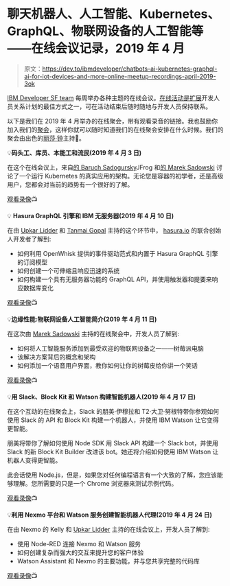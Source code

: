 # 聊天机器人、人工智能、Kubernetes、GraphQL、物联网设备的人工智能等——在线会议记录，2019 年 4 月

> 原文：<https://dev.to/ibmdeveloper/chatbots-ai-kubernetes-graphql-ai-for-iot-devices-and-more-online-meetup-recordings-april-2019-3ok>

[IBM Developer SF team](https://www.meetup.com/IBM-Developer-SF-Bay-Area-Meetup/) 每周举办各种主题的在线会议。[在线活动是扩展](https://dev.to/ibmdeveloper/using-online-meetups-to-scale-your-developer-relations-program-17li)开发人员关系计划的最佳方式之一，可在活动结束后随时随地与开发人员保持联系。

以下是我们在 2019 年 4 月举办的在线聚会，带有观看录音的链接。我也鼓励你加入我们的[聚会](https://www.meetup.com/IBM-Developer-SF-Bay-Area-Meetup/)，这样你就可以随时知道我们的在线聚会安排在什么时候。我们的聚会由出色的[丽莎·钟](https://twitter.com/LisaHJung)主持👋。

💡**码头工、库员、本能工和流民(2019 年 4 月 3 日)**

在这个在线会议上，来自[的 Baruch Sadogursky](https://jfrog.com/)JFrog 和[的 Marek Sadowski](https://twitter.com/blumareks) 讨论了一个运行 Kubernetes 的真实应用的架构。无论您是容器的初学者，还是高级用户，您都会对当前的趋势有一个很好的了解。

[观看录像](https://www.crowdcast.io/e/docker-kubernetes-istio)📺

💡 **Hasura GraphQL 引擎和 IBM 无服务器(2019 年 4 月 10 日)**

在由 [Upkar Lidder](https://twitter.com/lidderupk) 和 [Tanmai Gopal](https://twitter.com/tanmaigo) 主持的这个环节中， [hasura.io](http://hasura.io) 的联合创始人开发者了解到:

*   如何利用 OpenWhisk 提供的事件驱动范式和内置于 Hasura GraphQL 引擎的订阅模型
*   如何创建一个可伸缩且响应迅速的系统
*   如何构建一个具有无服务器功能的 GraphQL API，并使用触发器和提要来响应数据库变化

[观看录像](https://www.crowdcast.io/e/hasura-graphql-engine)📺

💡**边缘性能:物联网设备人工智能简介(2019 年 4 月 11 日)**

在这次由 [Marek Sadowski](https://twitter.com/blumareks) 主持的在线聚会中，开发人员了解到:

*   如何将人工智能服务添加到最受欢迎的物联网设备之一——树莓派电脑
*   该解决方案背后的概念和架构
*   如何添加一个语音用户界面，教你如何让你的树莓皮给你讲一个笑话

[观看录像](https://www.crowdcast.io/e/performance-at-the-edge)📺

💡**用 Slack、Block Kit 和 Watson 构建智能机器人(2019 年 4 月 17 日)**

在这个互动的在线聚会上，Slack 的朋美·伊穆拉和 T2·大卫·努根特带你参观如何使用 Slack 的 API 和 Block Kit 构建一个机器人，并使用 IBM Watson 让它变得更智能。

朋美将带你了解如何使用 Node SDK 用 Slack API 构建一个 Slack bot，并使用 Slack 的新 Block Kit Builder 改进该 bot。她还将介绍如何使用 IBM Watson 让机器人变得更智能。

此会话使用 Node.js，但是，如果您对任何编程语言有一个大致的了解，您应该能够理解。您所需要的只是一个 Chrome 浏览器来测试示例代码。

[观看录像](https://www.crowdcast.io/e/online-meetup-build-a)📺

💡**利用 Nexmo 平台和 Watson 服务创建智能机器人代理(2019 年 4 月 24 日)**

在由 Nexmo 的 Kelly 和 [Upkar Lidder](https://twitter.com/lidderupk) 主持的在线会议上，开发人员了解到:

*   使用 Node-RED 连接 Nexmo 和 Watson 服务
*   如何创建复杂而强大的交互来提升您的客户体验
*   Watson Assistant 和 Nexmo 的主要功能，并与您共享完整的代码库

[观看录像](https://www.crowdcast.io/e/online-meetup---create-a)📺